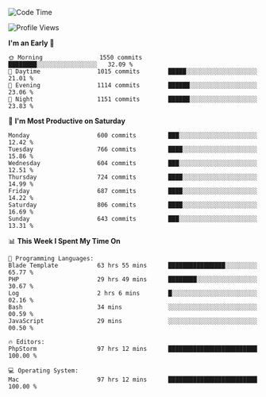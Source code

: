 <!--START_SECTION:waka-->
![Code Time](http://img.shields.io/badge/Code%20Time-3%2C848%20hrs%2026%20mins-blue)

![Profile Views](http://img.shields.io/badge/Profile%20Views-1-blue)

**I'm an Early 🐤** 

```text
🌞 Morning                1550 commits        ████████░░░░░░░░░░░░░░░░░   32.09 % 
🌆 Daytime                1015 commits        █████░░░░░░░░░░░░░░░░░░░░   21.01 % 
🌃 Evening                1114 commits        ██████░░░░░░░░░░░░░░░░░░░   23.06 % 
🌙 Night                  1151 commits        ██████░░░░░░░░░░░░░░░░░░░   23.83 % 
```
📅 **I'm Most Productive on Saturday** 

```text
Monday                   600 commits         ███░░░░░░░░░░░░░░░░░░░░░░   12.42 % 
Tuesday                  766 commits         ████░░░░░░░░░░░░░░░░░░░░░   15.86 % 
Wednesday                604 commits         ███░░░░░░░░░░░░░░░░░░░░░░   12.51 % 
Thursday                 724 commits         ████░░░░░░░░░░░░░░░░░░░░░   14.99 % 
Friday                   687 commits         ████░░░░░░░░░░░░░░░░░░░░░   14.22 % 
Saturday                 806 commits         ████░░░░░░░░░░░░░░░░░░░░░   16.69 % 
Sunday                   643 commits         ███░░░░░░░░░░░░░░░░░░░░░░   13.31 % 
```


📊 **This Week I Spent My Time On** 

```text
💬 Programming Languages: 
Blade Template           63 hrs 55 mins      ████████████████░░░░░░░░░   65.77 % 
PHP                      29 hrs 49 mins      ████████░░░░░░░░░░░░░░░░░   30.67 % 
Log                      2 hrs 6 mins        █░░░░░░░░░░░░░░░░░░░░░░░░   02.16 % 
Bash                     34 mins             ░░░░░░░░░░░░░░░░░░░░░░░░░   00.59 % 
JavaScript               29 mins             ░░░░░░░░░░░░░░░░░░░░░░░░░   00.50 % 

🔥 Editors: 
PhpStorm                 97 hrs 12 mins      █████████████████████████   100.00 % 

💻 Operating System: 
Mac                      97 hrs 12 mins      █████████████████████████   100.00 % 
```


<!--END_SECTION:waka-->
